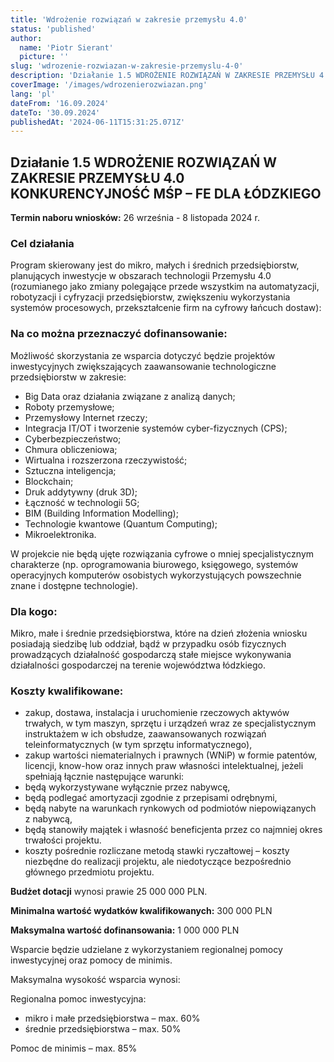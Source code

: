 ```yaml
---
title: 'Wdrożenie rozwiązań w zakresie przemysłu 4.0'
status: 'published'
author:
  name: 'Piotr Sierant'
  picture: ''
slug: 'wdrozenie-rozwiazan-w-zakresie-przemyslu-4-0'
description: 'Działanie 1.5 WDROŻENIE ROZWIĄZAŃ W ZAKRESIE PRZEMYSŁU 4.0 KONKURENCYJNOŚĆ MŚP – FE DLA ŁÓDZKIEGO'
coverImage: '/images/wdrozenierozwiazan.png'
lang: 'pl'
dateFrom: '16.09.2024'
dateTo: '30.09.2024'
publishedAt: '2024-06-11T15:31:25.071Z'
---
```


## **Działanie 1.5 WDROŻENIE ROZWIĄZAŃ W ZAKRESIE PRZEMYSŁU 4.0 KONKURENCYJNOŚĆ MŚP – FE DLA ŁÓDZKIEGO**

**Termin naboru wniosków:** 26 września - 8 listopada 2024 r.

### **Cel działania**

Program skierowany jest do mikro, małych i średnich przedsiębiorstw, planujących inwestycje w obszarach technologii Przemysłu 4.0 (rozumianego jako zmiany polegające przede wszystkim na automatyzacji, robotyzacji i cyfryzacji przedsiębiorstw, zwiększeniu wykorzystania systemów procesowych, przekształcenie firm na cyfrowy łańcuch dostaw):

### **Na co można przeznaczyć dofinansowanie:**

Możliwość skorzystania ze wsparcia dotyczyć będzie projektów inwestycyjnych zwiększających zaawansowanie technologiczne przedsiębiorstw w zakresie:

- Big Data oraz działania związane z analizą danych;
- Roboty przemysłowe;
- Przemysłowy Internet rzeczy;
- Integracja IT/OT i tworzenie systemów cyber-fizycznych (CPS);
- Cyberbezpieczeństwo;
- Chmura obliczeniowa;
- Wirtualna i rozszerzona rzeczywistość;
- Sztuczna inteligencja;
- Blockchain;
- Druk addytywny (druk 3D);
- Łączność w technologii 5G;
- BIM (Building Information Modelling);
- Technologie kwantowe (Quantum Computing);
- Mikroelektronika.

W projekcie nie będą ujęte rozwiązania cyfrowe o mniej specjalistycznym charakterze (np. oprogramowania biurowego, księgowego, systemów operacyjnych komputerów osobistych wykorzystujących powszechnie znane i dostępne technologie).

### **Dla kogo:**

Mikro, małe i średnie przedsiębiorstwa, które na dzień złożenia wniosku posiadają siedzibę lub oddział, bądź w przypadku osób fizycznych prowadzących działalność gospodarczą stałe miejsce wykonywania działalności gospodarczej na terenie województwa łódzkiego.

### **Koszty kwalifikowane:**

- zakup, dostawa, instalacja i uruchomienie rzeczowych aktywów trwałych, w tym maszyn, sprzętu i urządzeń wraz ze specjalistycznym instruktażem w ich obsłudze, zaawansowanych rozwiązań teleinformatycznych (w tym sprzętu informatycznego),
- zakup wartości niematerialnych i prawnych (WNiP) w formie patentów, licencji, know-how oraz innych praw własności intelektualnej, jeżeli spełniają łącznie następujące warunki:
- będą wykorzystywane wyłącznie przez nabywcę,
- będą podlegać amortyzacji zgodnie z przepisami odrębnymi,
- będą nabyte na warunkach rynkowych od podmiotów niepowiązanych z nabywcą,
- będą stanowiły majątek i własność beneficjenta przez co najmniej okres trwałości projektu.
- koszty pośrednie rozliczane metodą stawki ryczałtowej – koszty niezbędne do realizacji projektu, ale niedotyczące bezpośrednio głównego przedmiotu projektu.

**Budżet dotacji** wynosi prawie 25 000 000 PLN.

**Minimalna wartość wydatków kwalifikowanych:** 300 000 PLN

**Maksymalna wartość dofinansowania:** 1 000 000 PLN

Wsparcie będzie udzielane z wykorzystaniem regionalnej pomocy inwestycyjnej oraz pomocy de minimis.

Maksymalna wysokość wsparcia wynosi:

Regionalna pomoc inwestycyjna:

- mikro i małe przedsiębiorstwa – max. 60%
- średnie przedsiębiorstwa – max. 50%

Pomoc de minimis – max. 85%